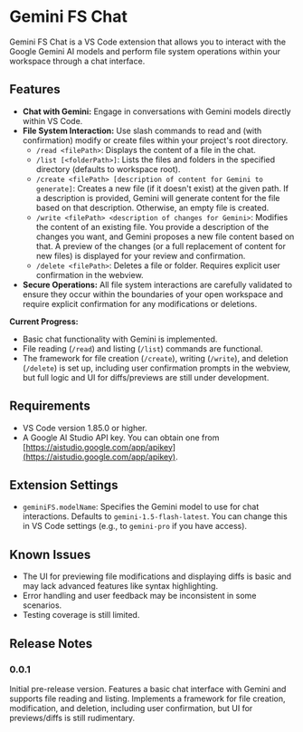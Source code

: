 # Gemini FS Chat

Gemini FS Chat is a VS Code extension that allows you to interact with the Google Gemini AI models and perform file system operations within your workspace through a chat interface.

## Features

*   **Chat with Gemini:** Engage in conversations with Gemini models directly within VS Code.
*   **File System Interaction:**  Use slash commands to read and (with confirmation) modify or create files within your project's root directory.
    *   `/read <filePath>`: Displays the content of a file in the chat.
    *   `/list [<folderPath>]`: Lists the files and folders in the specified directory (defaults to workspace root).
    *   `/create <filePath> [description of content for Gemini to generate]`: Creates a new file (if it doesn't exist) at the given path. If a description is provided, Gemini will generate content for the file based on that description. Otherwise, an empty file is created.
    *   `/write <filePath> <description of changes for Gemini>`: Modifies the content of an existing file. You provide a description of the changes you want, and Gemini proposes a new file content based on that.  A preview of the changes (or a full replacement of content for new files) is displayed for your review and confirmation.
    *   `/delete <filePath>`:  Deletes a file or folder. Requires explicit user confirmation in the webview.
*   **Secure Operations:** All file system interactions are carefully validated to ensure they occur within the boundaries of your open workspace and require explicit confirmation for any modifications or deletions.

**Current Progress:**
*   Basic chat functionality with Gemini is implemented.
*   File reading (`/read`) and listing (`/list`) commands are functional.
*   The framework for file creation (`/create`), writing (`/write`), and deletion (`/delete`) is set up, including user confirmation prompts in the webview, but full logic and UI for diffs/previews are still under development.

## Requirements

*   VS Code version 1.85.0 or higher.
*   A Google AI Studio API key. You can obtain one from [https://aistudio.google.com/app/apikey](https://aistudio.google.com/app/apikey).

## Extension Settings

*   `geminiFS.modelName`:  Specifies the Gemini model to use for chat interactions. Defaults to `gemini-1.5-flash-latest`. You can change this in VS Code settings (e.g., to `gemini-pro` if you have access).

## Known Issues

*   The UI for previewing file modifications and displaying diffs is basic and may lack advanced features like syntax highlighting.
*   Error handling and user feedback may be inconsistent in some scenarios.
*   Testing coverage is still limited.

## Release Notes

### 0.0.1
Initial pre-release version. Features a basic chat interface with Gemini and supports file reading and listing. Implements a framework for file creation, modification, and deletion, including user confirmation, but UI for previews/diffs is still rudimentary.
